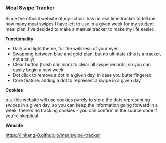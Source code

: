### Meal Swipe Tracker

Since the official website of my school has no real time tracker to tell me how many meal swipes I have left to use in a given week for my student meal plan, I've decided to make a manual tracker to make my life easier.


**Functionality**
- Dark and light theme, for the wellness of your eyes.
- Swapping between blue and gold plan, but no ultimate (this is a tracker, not a tally)
- Clear button (trash can icon) to clear all swipe records, so you can easily begin a new week
- Dot click to remove a dot in a given day, in case you butterfingered
- Core feature: adding a dot to represent a swipe in a given day


**Cookies**

p.s. this website will use cookies purely to store the dots representing swipes in a given day, so you can keep the information going forward in a week; there's no tracking cookies - you can confirm in the source code if you're skeptical.


**Website**

https://jinkang-0.github.io/mealswipe-tracker

